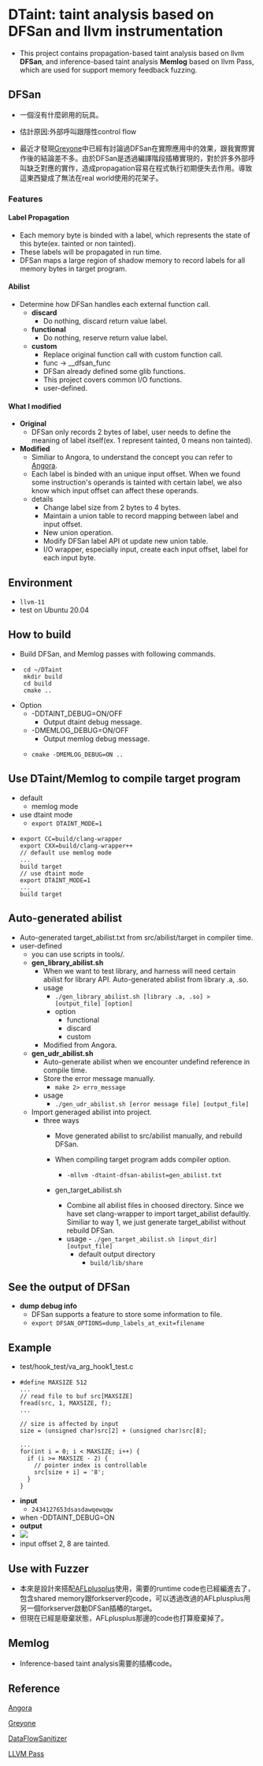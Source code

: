 # DTaint: taint analysis based on DFSan and llvm instrumentation
- This project contains propagation-based taint analysis based on llvm **DFSan**, and inference-based taint analysis **Memlog** based on llvm Pass, which are used for support memory feedback fuzzing.
## DFSan
- 一個沒有什麼卵用的玩具。
- 估計原因:外部呼叫跟隱性control flow

- 最近才發現[Greyone](https://www.usenix.org/system/files/sec20-gan.pdf)中已經有討論過DFSan在實際應用中的效果，跟我實際實作後的結論差不多。由於DFSan是透過編譯階段插樁實現的，對於許多外部呼叫缺乏對應的實作，造成propagation容易在程式執行初期便失去作用。導致這東西變成了無法在real world使用的花架子。 
### Features
#### Label Propagation
- Each memory byte is binded with a label, which represents the state of this byte(ex. tainted or non tainted).
- These labels will be propagated in run time.
- DFSan maps a large region of shadow memory to record labels for all memory bytes in target program.

#### Abilist
- Determine how DFSan handles each external function call.
    - **discard**
         - Do nothing, discard return value label.
    - **functional**
        - Do nothing, reserve return value label.
    - **custom**
        - Replace original function call with custom function call.
        - func -> __dfsan_func
        - DFSan already defined some glib functions.
        - This project covers common I/O functions.
        - user-defined.

#### What I modified
- **Original** 
    - DFSan only records 2 bytes of label, user needs to define the meaning of label itself(ex. 1 represent tainted, 0 means non tainted).
- **Modified**
    - Similiar to Angora, to understand the concept you can refer to [Angora](https://web.cs.ucdavis.edu/~hchen/paper/chen2018angora.pdf).
    -  Each label is binded with an unique input offset. When we found some instruction's operands is tainted with certain label, we also know which input offset can affect these operands.
    -  details 
        - Change label size from 2 bytes to 4 bytes.
        - Maintain a union table to record mapping between label and input offset.
        - New union operation.
        - Modify DFSan label API ot update new union table.
        - I/O wrapper, especially input, create each input offset, label for each input byte.
        
## Environment
- ```llvm-11 ```
- test on Ubuntu 20.04
## How to build
- Build DFSan, and Memlog passes with following commands.
- ```
   cd ~/DTaint
   mkdir build
   cd build
   cmake ..
  ```
- Option
    - -DDTAINT_DEBUG=ON/OFF
        - Output dtaint debug message.
    - -DMEMLOG_DEBUG=ON/OFF
        - Output memlog debug message.
    - ```
      cmake -DMEMLOG_DEBUG=ON ..
## Use DTaint/Memlog to compile target program
- default
    - memlog mode
- use dtaint mode
    - ```export DTAINT_MODE=1```
- ``` 
  export CC=build/clang-wrapper
  export CXX=build/clang-wrapper++
  // default use memlog mode
  ...
  build target
  // use dtaint mode
  export DTAINT_MODE=1
  ...
  build target
  ```
## Auto-generated abilist
        
- Auto-generated target_abilist.txt from src/abilist/target in compiler time.
- user-defined
    - you can use scripts in tools/.
    - **gen_library_abilist.sh**
        - When we want to test library, and harness will need certain abilist for library API. Auto-generated abilist from library .a, .so.
        - usage
            - ```./gen_library_abilist.sh [library .a, .so] > [output_file] [option]```
            - option
                - functional
                - discard
                - custom
        - Modified from Angora.
    - **gen_udr_abilist.sh**
        - Auto-generate abilist when we encounter undefind reference in compile time.
        - Store the error message manually.
            - ```make 2> erro_message```
        - usage
            - ```./gen_udr_abilist.sh [error message file] [output_file]```
    - Import generaged abilist into project.
        - three ways
            - Move generated abilist to src/abilist manually, and rebuild DFSan.
            - When compiling target program adds compiler option.
                
                - ```-mllvm -dtaint-dfsan-abilist=gen_abilist.txt```
            - gen_target_abilist.sh
                - Combine all abilist files in choosed directory. Since we have set clang-wrapper to import target_abilist defaultly. Similiar to way 1, we just generate target_abilist without rebuild DFSan. 
                - usage
                        - ```./gen_target_abilist.sh [input_dir] [output_file]```
                    - default output directory
                        - ```build/lib/share```

## See the output of DFSan
- **dump debug info**
    - DFSan supports a feature to store some information to file.
    - ``` export DFSAN_OPTIONS=dump_labels_at_exit=filename ```

## Example
- test/hook_test/va_arg_hook1_test.c
- ```=c
  #define MAXSIZE 512
  ...
  // read file to buf src[MAXSIZE]
  fread(src, 1, MAXSIZE, f);
  ...
  
  // size is affected by input
  size = (unsigned char)src[2] + (unsigned char)src[8];
  
  ...
  for(int i = 0; i < MAXSIZE; i++) {
    if (i >= MAXSIZE - 2) {
      // pointer index is controllable
      src[size + i] = '8';
    }
  }
  ```
- **input**
    - ```2434127653dsasdawqewqqw```
- when -DDTAINT_DEBUG=ON
- **output**
- ![](https://i.imgur.com/sne8lXc.png)
- input offset 2, 8 are tainted.

## Use with Fuzzer
- 本來是設計來搭配[AFLplusplus](https://github.com/AFLplusplus/AFLplusplus)使用，需要的runtime code也已經編進去了，包含shared memory跟forkserver的code，可以透過改過的AFLplusplus用另一個forkserver啟動DFSan插樁的target。
- 但現在已經是廢棄狀態，AFLplusplus那邊的code也打算廢棄掉了。

## Memlog
- Inference-based taint analysis需要的插樁code。
## Reference
[Angora](https://web.cs.ucdavis.edu/~hchen/paper/chen2018angora.pdf)

[Greyone](https://www.usenix.org/system/files/sec20-gan.pdf)

[DataFlowSanitizer](https://clang.llvm.org/docs/DataFlowSanitizerDesign.html)

[LLVM Pass](https://llvm.org/docs/WritingAnLLVMPass.html)
